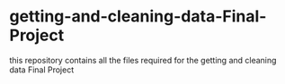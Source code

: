 # getting-and-cleaning-data-Final-Project
 this repository contains all the files required for the getting and cleaning data Final Project
